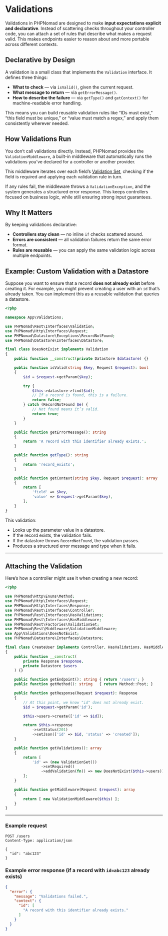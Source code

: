 # Validations

Validations in PHPNomad are designed to make **input expectations explicit and declarative**. Instead of scattering
checks throughout your controller code, you can attach a set of rules that describe what makes a request valid. This
makes endpoints easier to reason about and more portable across different contexts.

## Declarative by Design

A validation is a small class that implements the `Validation` interface. It defines three things:

* **What to check** — via `isValid()`, given the current request.
* **What message to return** — via `getErrorMessage()`.
* **How to describe the failure** — via `getType()` and `getContext()` for machine-readable error handling.

This means you can build reusable validation rules like “IDs must exist,” “this field must be unique,” or “value must
match a regex,” and apply them consistently wherever needed.

## How Validations Run

You don’t call validations directly. Instead, PHPNomad provides the `ValidationMiddleware`, a built-in middleware that
automatically runs the validations you’ve declared for a controller or another provider.

This middleware iterates over each field’s [Validation Set](./validation-set), checking if the field is required and
applying each validation rule in turn.

If any rules fail, the middleware throws a `ValidationException`, and the system generates a structured error response.
This keeps controllers focused on business logic, while still ensuring strong input guarantees.

## Why It Matters

By keeping validations declarative:

* **Controllers stay clean** — no inline `if` checks scattered around.
* **Errors are consistent** — all validation failures return the same error format.
* **Rules are reusable** — you can apply the same validation logic across multiple endpoints.

## Example: Custom Validation with a Datastore

Suppose you want to ensure that a record **does not already exist** before creating it. For example, you might prevent
creating a user with an `id` that’s already taken. You can implement this as a reusable validation that queries a
datastore.

```php
<?php

namespace App\Validations;

use PHPNomad\Rest\Interfaces\Validation;
use PHPNomad\Http\Interfaces\Request;
use PHPNomad\Datastore\Exceptions\RecordNotFound;
use PHPNomad\Datastore\Interfaces\Datastore;

final class DoesNotExist implements Validation
{
    public function __construct(private Datastore $datastore) {}

    public function isValid(string $key, Request $request): bool
    {
        $id = $request->getParam($key);

        try {
            $this->datastore->find($id);
            // If a record is found, this is a failure.
            return false;
        } catch (RecordNotFound $e) {
            // Not found means it’s valid.
            return true;
        }
    }

    public function getErrorMessage(): string
    {
        return 'A record with this identifier already exists.';
    }

    public function getType(): string
    {
        return 'record_exists';
    }

    public function getContext(string $key, Request $request): array
    {
        return [
            'field' => $key,
            'value' => $request->getParam($key),
        ];
    }
}
```

This validation:

* Looks up the parameter value in a datastore.
* If the record exists, the validation fails.
* If the datastore throws `RecordNotFound`, the validation passes.
* Produces a structured error message and type when it fails.

---

## Attaching the Validation

Here’s how a controller might use it when creating a new record:

```php
<?php

use PHPNomad\Http\Enums\Method;
use PHPNomad\Http\Interfaces\Request;
use PHPNomad\Http\Interfaces\Response;
use PHPNomad\Rest\Interfaces\Controller;
use PHPNomad\Rest\Interfaces\HasValidations;
use PHPNomad\Rest\Interfaces\HasMiddleware;
use PHPNomad\Rest\Factories\ValidationSet;
use PHPNomad\Rest\Middleware\ValidationMiddleware;
use App\Validations\DoesNotExist;
use PHPNomad\Datastore\Interfaces\Datastore;

final class CreateUser implements Controller, HasValidations, HasMiddleware
{
    public function __construct(
        private Response $response,
        private Datastore $users
    ) {}

    public function getEndpoint(): string { return '/users'; }
    public function getMethod(): string   { return Method::Post; }

    public function getResponse(Request $request): Response
    {
        // At this point, we know "id" does not already exist.
        $id = $request->getParam('id');

        $this->users->create(['id' => $id]);

        return $this->response
            ->setStatus(201)
            ->setJson(['id' => $id, 'status' => 'created']);
    }

    public function getValidations(): array
    {
        return [
            'id' => (new ValidationSet())
                ->setRequired()
                ->addValidation(fn() => new DoesNotExist($this->users)),
        ];
    }

    public function getMiddleware(Request $request): array
    {
        return [ new ValidationMiddleware($this) ];
    }
}
```

---

### Example request

```
POST /users
Content-Type: application/json

{
  "id": "abc123"
}
```

### Example error response (if a record with `id=abc123` already exists)

```json
{
  "error": {
    "message": "Validations failed.",
    "context": {
      "id": [
        "A record with this identifier already exists."
      ]
    }
  }
}
```